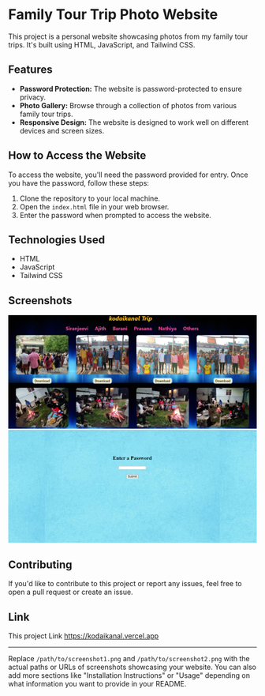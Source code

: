 # Family Tour Trip Photo Website

This project is a personal website showcasing photos from my family tour trips. It's built using HTML, JavaScript, and Tailwind CSS.

## Features

- **Password Protection:** The website is password-protected to ensure privacy.
- **Photo Gallery:** Browse through a collection of photos from various family tour trips.
- **Responsive Design:** The website is designed to work well on different devices and screen sizes.

## How to Access the Website

To access the website, you'll need the password provided for entry. Once you have the password, follow these steps:

1. Clone the repository to your local machine.
2. Open the `index.html` file in your web browser.
3. Enter the password when prompted to access the website.

## Technologies Used

- HTML
- JavaScript
- Tailwind CSS

## Screenshots

![Screenshot 1](Opening.png)
![Screenshot 2](password.png)

## Contributing

If you'd like to contribute to this project or report any issues, feel free to open a pull request or create an issue.

## Link

This project Link https://kodaikanal.vercel.app

---

Replace `/path/to/screenshot1.png` and `/path/to/screenshot2.png` with the actual paths or URLs of screenshots showcasing your website. You can also add more sections like "Installation Instructions" or "Usage" depending on what information you want to provide in your README.
